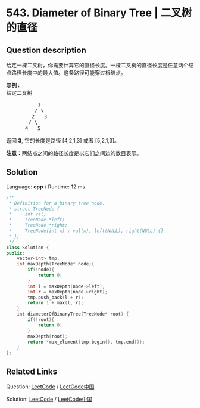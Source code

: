 # 543. Diameter of Binary Tree | 二叉树的直径

## Question description

<!--If you want to use the English description, use <p>
Given a binary tree, you need to compute the length of the diameter of the tree. The diameter of a binary tree is the length of the <b>longest</b> path between any two nodes in a tree. This path may or may not pass through the root.
</p>

<p>
<b>Example:</b><br />
Given a binary tree <br />
<pre>
          1
         / \
        2   3
       / \     
      4   5    
</pre>
</p>
<p>
Return <b>3</b>, which is the length of the path [4,2,1,3] or [5,2,1,3].
</p>

<p><b>Note:</b>
The length of path between two nodes is represented by the number of edges between them.
</p> instead-->
<p>给定一棵二叉树，你需要计算它的直径长度。一棵二叉树的直径长度是任意两个结点路径长度中的最大值。这条路径可能穿过根结点。</p>

<p><strong>示例 :</strong><br />
给定二叉树</p>

<pre>
          1
         / \
        2   3
       / \     
      4   5    
</pre>

<p>返回&nbsp;<strong>3</strong>, 它的长度是路径 [4,2,1,3] 或者&nbsp;[5,2,1,3]。</p>

<p><strong>注意：</strong>两结点之间的路径长度是以它们之间边的数目表示。</p>




## Solution

Language: **cpp**  /  Runtime: 12 ms

```cpp
/**
 * Definition for a binary tree node.
 * struct TreeNode {
 *     int val;
 *     TreeNode *left;
 *     TreeNode *right;
 *     TreeNode(int x) : val(x), left(NULL), right(NULL) {}
 * };
 */
class Solution {
public:
    vector<int> tmp;
    int maxDepth(TreeNode* node){
        if(!node){
            return 0;
        }
        int l = maxDepth(node->left);
        int r = maxDepth(node->right);
        tmp.push_back(l + r);
        return 1 + max(l, r);
    }
    int diameterOfBinaryTree(TreeNode* root) {
        if(!root){
            return 0;
        }
        maxDepth(root);
        return *max_element(tmp.begin(), tmp.end());
    }
};
```



## Related Links

Question: [LeetCode](https://leetcode.com/problems/diameter-of-binary-tree/description/)  /  [LeetCode中国](https://leetcode-cn.com/problems/diameter-of-binary-tree/description/)

Solution: [LeetCode](https://leetcode.com/articles/diameter-of-binary-tree/)  /  [LeetCode中国](https://leetcode-cn.com/articles/diameter-of-binary-tree/)